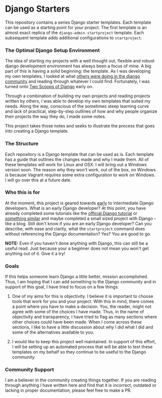 # Django Starters

This repository contains a series Django starter templates.  Each template can be used as a starting point for your project.  The first template is an almost exact replica of the `django-admin startproject` template.  Each subsequent template adds additional configurations to `startproject`.  

### The Optimal Django Setup Environment

The idea of starting my projects with a well thought out, flexible and robust django development environment has always been a focus of mine.  A big part of this is having a solid beginning:  the template.  As I was developing my own templates, I looked at what <a href="https://www.djangopackages.com/grids/g/project-templates/" target="_blank">others were doing in the django community</a> and  reading through whatever I could find.  Fortunately, I was turned onto  <a href="https://www.twoscoopspress.com/products/two-scoops-of-django-1-8" target="_blank"> Two Scoops of Django</a> early on.  

Through a combination of building my own projects and reading projects written by others, I was able to develop my own templates that suited my needs.  Along the way, conscious of the sometimes steep learning curve and lack of practical, step-by-step outlines of how and why people organize their projects the way they do, I made some notes.     

This project takes those notes and seeks to illustrate the process that goes into creating a Django template.   

### The Structure

Each repository is a Django template that can be used as is.  Each template has a guide that outlines the changes made and why I made them.  All of these templates will work for Linux and OSX.  I will bring out a Windows version soon.  The reason why they won't work, out of the box, on Windows is because Vagrant requires some extra configuration to work on Windows. I will go over this at a future date. 

### Who this is for

At the moment, this project is geared towards <a href="http://zedshaw.com/2015/06/16/early-vs-beginning-coders/" target="_blank">early</a> to intermediate Django developers.  What is an early Django developer? At this point, you have already completed some tutorials like the <a href="https://docs.djangoproject.com/en/1.9/intro/tutorial01/" target="_blank">official Django tutorial</a> or <a href="http://tutorial.djangogirls.org/en/index.html" target="_blank">something similar</a> and maybe completed a small sized project with Django - like a blog.  Still don't know if you are an early Django developer?  Can you describe, with ease and clarity, what the `startproject` command does without referencing the Django documentation?  Yes?  You are good to go.

**NOTE:** Even if you haven't done anything with Django, this can still be a useful read.  Just because your a beginner does not mean you won't get anything out of it.  Give it a try!

### Goals

If this helps someone learn Django a little better, mission accomplished.  Thus, I am hoping that I can add something to the Django community and in support of this goal, I have tried to focus on a few things.

1.  One of my aims for this is objectivity.  I believe it is important to choose tools that work for you and your project.  With this in mind, there comes a point where you have to make a decision.  You, the reader, might not agree with some of the choices I have made.  Thus, in the name of objectivity and transparency, I have tried to flag as many sections where other choices could have been made.  When I come across these sections, I like to have a little discussion about why I did what I did and some of the alternatives available to you.

2.  I would like to keep this project well maintained.  In support of this effort, I will be setting up an automated process that will be able to test these templates on my behalf so they continue to be useful to the Django community.    

### Community Support

I am a believer in the community creating things together.  If you are reading through anything I have written here and find that it is incorrect, outdated or lacking in proper documentation, please feel free to make a PR.





